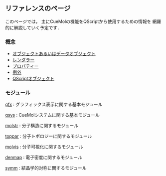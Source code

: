 ## リファレンスのページ
このページでは，
主にCueMolの機能をQScriptから使用するための情報を
網羅的に解説していく予定です．
### 概念

*  [オブジェクトあるいはデータオブジェクト](../Ref/Object)
*  [レンダラー](../Ref/Renderer)
*  [プロパティー](../Ref/Property)
*  [例外](../Ref/Exception)
*  [QScriptオブジェクト](../Ref/QScriptObject)
### モジュール


[gfx](../Ref/gfx)
:   グラフィックス表示に関する基本モジュール

[qsys](../Ref/qsys)
:   CueMolシステムに関する基本モジュール

[molstr](../Ref/molstr)
:   分子構造に関するモジュール

[toppar](../Ref/toppar)
:   分子トポロジーに関するモジュール

[molvis](../Ref/molvis)
:   分子可視化に関するモジュール

[denmap](../Ref/denmap)
:   電子密度に関するモジュール

[symm](../Ref/symm)
:   結晶学的対称に関するモジュール
